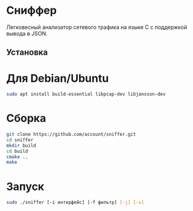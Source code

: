# Сниффер

Легковесный анализатор сетевого трафика на языке C с поддержкой вывода в JSON.

## Установка

# Для Debian/Ubuntu
```bash
sudo apt install build-essential libpcap-dev libjansson-dev
```

# Сборка
```bash
git clone https://github.com/account/sniffer.git
cd sniffer
mkdir build
cd build
cmake ..
make
```

# Запуск
```bash
sudo ./sniffer [-i интерфейс] [-f фильтр] [-j] [-v]
```
